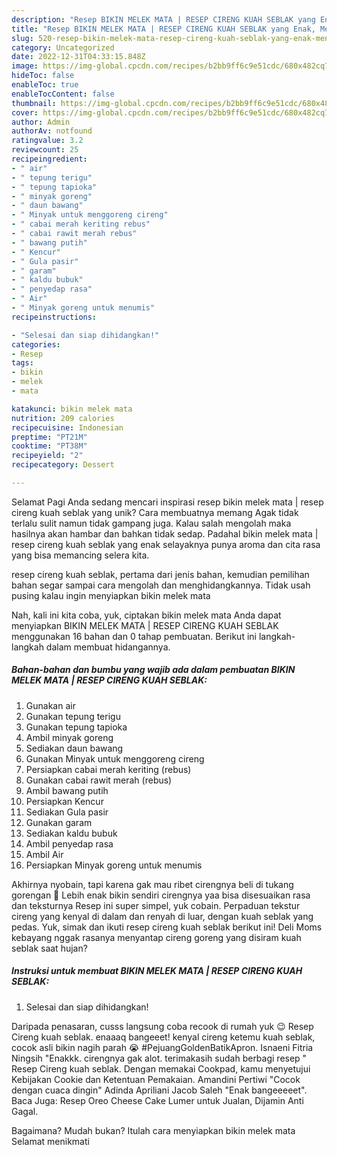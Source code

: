 ```yaml
---
description: "Resep BIKIN MELEK MATA | RESEP CIRENG KUAH SEBLAK yang Enak, Mengugah Selera"
title: "Resep BIKIN MELEK MATA | RESEP CIRENG KUAH SEBLAK yang Enak, Mengugah Selera"
slug: 520-resep-bikin-melek-mata-resep-cireng-kuah-seblak-yang-enak-mengugah-selera
category: Uncategorized
date: 2022-12-31T04:33:15.848Z
image: https://img-global.cpcdn.com/recipes/b2bb9ff6c9e51cdc/680x482cq70/bikin-melek-mata-resep-cireng-kuah-seblak-foto-resep-utama.jpg
hideToc: false
enableToc: true
enableTocContent: false
thumbnail: https://img-global.cpcdn.com/recipes/b2bb9ff6c9e51cdc/680x482cq70/bikin-melek-mata-resep-cireng-kuah-seblak-foto-resep-utama.jpg
cover: https://img-global.cpcdn.com/recipes/b2bb9ff6c9e51cdc/680x482cq70/bikin-melek-mata-resep-cireng-kuah-seblak-foto-resep-utama.jpg
author: Admin
authorAv: notfound
ratingvalue: 3.2
reviewcount: 25
recipeingredient:
- " air"
- " tepung terigu"
- " tepung tapioka"
- " minyak goreng"
- " daun bawang"
- " Minyak untuk menggoreng cireng"
- " cabai merah keriting rebus"
- " cabai rawit merah rebus"
- " bawang putih"
- " Kencur"
- " Gula pasir"
- " garam"
- " kaldu bubuk"
- " penyedap rasa"
- " Air"
- " Minyak goreng untuk menumis"
recipeinstructions:

- "Selesai dan siap dihidangkan!"
categories:
- Resep
tags:
- bikin
- melek
- mata

katakunci: bikin melek mata 
nutrition: 209 calories
recipecuisine: Indonesian
preptime: "PT21M"
cooktime: "PT38M"
recipeyield: "2"
recipecategory: Dessert

---
```



Selamat Pagi Anda sedang mencari inspirasi resep bikin melek mata | resep cireng kuah seblak yang unik? Cara membuatnya memang Agak tidak terlalu sulit namun tidak gampang juga. Kalau salah mengolah maka hasilnya akan hambar dan bahkan tidak sedap. Padahal bikin melek mata | resep cireng kuah seblak yang enak selayaknya punya aroma dan cita rasa yang bisa memancing selera kita.

 resep cireng kuah seblak, pertama dari jenis bahan, kemudian pemilihan bahan segar sampai cara mengolah dan menghidangkannya. Tidak usah pusing kalau ingin menyiapkan bikin melek mata 

Nah, kali ini kita coba, yuk, ciptakan bikin melek mata  Anda dapat menyiapkan BIKIN MELEK MATA | RESEP CIRENG KUAH SEBLAK menggunakan 16 bahan dan 0 tahap pembuatan. Berikut ini langkah-langkah dalam membuat hidangannya.

<!--inarticleads1-->

##### Bahan-bahan dan bumbu yang wajib ada dalam pembuatan BIKIN MELEK MATA | RESEP CIRENG KUAH SEBLAK:

1. Gunakan  air
1. Gunakan  tepung terigu
1. Gunakan  tepung tapioka
1. Ambil  minyak goreng
1. Sediakan  daun bawang
1. Gunakan  Minyak untuk menggoreng cireng
1. Persiapkan  cabai merah keriting (rebus)
1. Gunakan  cabai rawit merah (rebus)
1. Ambil  bawang putih
1. Persiapkan  Kencur
1. Sediakan  Gula pasir
1. Gunakan  garam
1. Sediakan  kaldu bubuk
1. Ambil  penyedap rasa
1. Ambil  Air
1. Persiapkan  Minyak goreng untuk menumis


Akhirnya nyobain, tapi karena gak mau ribet cirengnya beli di tukang gorengan 🙈 Lebih enak bikin sendiri cirengnya yaa bisa disesuaikan rasa dan teksturnya Resep ini super simpel, yuk cobain. Perpaduan tekstur cireng yang kenyal di dalam dan renyah di luar, dengan kuah seblak yang pedas. Yuk, simak dan ikuti resep cireng kuah seblak berikut ini! Deli Moms kebayang nggak rasanya menyantap cireng goreng yang disiram kuah seblak saat hujan? 

<!--inarticleads2-->

##### Instruksi untuk membuat BIKIN MELEK MATA | RESEP CIRENG KUAH SEBLAK:


1. Selesai dan siap dihidangkan!

Daripada penasaran, cusss langsung coba recook di rumah yuk 😉 Resep Cireng kuah seblak. enaaaq bangeeet! kenyal cireng ketemu kuah seblak, cocok asli bikin nagih parah 😭 #PejuangGoldenBatikApron. Isnaeni Fitria Ningsih &#34;Enakkk. cirengnya gak alot. terimakasih sudah berbagi resep ️&#34; Resep Cireng kuah seblak. Dengan memakai Cookpad, kamu menyetujui Kebijakan Cookie dan Ketentuan Pemakaian. Amandini Pertiwi &#34;Cocok dengan cuaca dingin&#34; Adinda Apriliani Jacob Saleh &#34;Enak bangeeeeet&#34;. Baca Juga: Resep Oreo Cheese Cake Lumer untuk Jualan, Dijamin Anti Gagal. 

Bagaimana? Mudah bukan? Itulah cara menyiapkan bikin melek mata  Selamat menikmati
